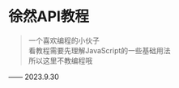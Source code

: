 <!--
 * @Author: xuranXYS
 * @LastEditTime: 2023-09-30 13:44:18
 * @GitHub: www.github.com/xiaoxustudio
 * @WebSite: www.xiaoxustudio.top
 * @Description: By xuranXYS
-->
# 徐然API教程

> 一个喜欢编程的小伙子 <br>
> 看教程需要先理解JavaScript的一些基础用法<br>
> 所以这里不教编程哦

 —— 2023.9.30